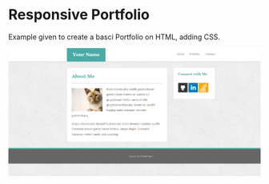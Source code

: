 # Responsive Portfolio

Example given to create a basci Portfolio on HTML, adding CSS.


![alt text](https://github.com/marioiovanna/Responsive-Portfolio/blob/master/assets/images/main.png "Logo Title Text 1")
